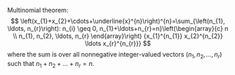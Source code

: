 Multinomial theorem:
$$
\left(x_{1}+x_{2}+\cdots+\underline{x}^{n}\right)^{n}=\sum_{\left(n_{1}, \ldots, n_{r}\right): n_{i} \geq 0, n_{1}+\ldots+n_{r}=n}\left(\begin{array}{c}
n \\
n_{1}, n_{2}, \ldots, n_{r}
\end{array}\right) {x_{1}^{n_{1}} x_{2}^{n_{2}} \ldots x_{r}^{n_{r}}}
$$
where the sum is over all nonnegative integer-valued
vectors $\left(n_{1}, n_{2}, \ldots, n_{r}\right)$ such that $n_{1}+n_{2}+\ldots+n_{r}=n$.